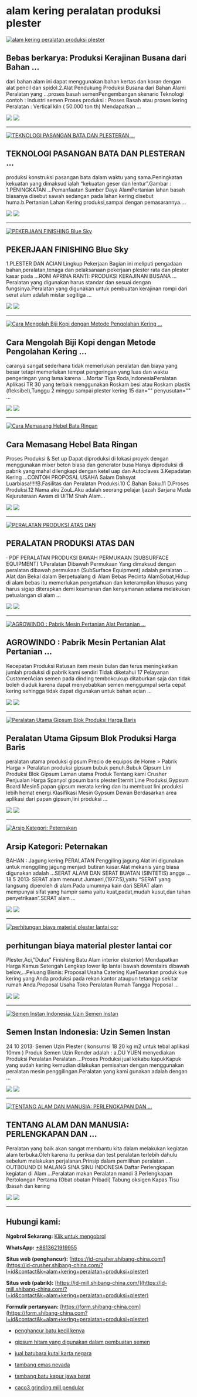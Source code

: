 # alam kering peralatan produksi plester

<a href="https://swt.shibang-china.com/?l=id&img&k=alam+kering+peralatan+produksi+plester" target="_blank">![alam kering peralatan produksi plester](http://static.shibang-china.com/all-800x300/1514.jpg)</a>

## Bebas berkarya: Produksi Kerajinan Busana dari Bahan …
dari bahan alam ini dapat menggunakan bahan kertas dan koran dengan alat pencil dan spidol.2.Alat Pendukung Produksi Busana dari Bahan Alami Peralatan yang …proses basah semenPengembangan skenario Teknologi contoh : Industri semen Proses produksi : Proses Basah atau proses kering Peralatan : Vertical kiln ( 50.000 ton th) Mendapatkan …


<a href="https://whatsapp.shibangsoft.com/WhatsApp.php" target="_blank" title="WhatsApp">![](http://static.shibang-china.com/icon/whatsapp.png)</a> <a href="https://swt.shibang-china.com/?l=id&icon&k=alam+kering+peralatan+produksi+plester" target="_blank">![](http://static.shibang-china.com/icon/chat-id.png)</a>

---

<a href="https://swt.shibang-china.com/?l=id&img&k=alam+kering+peralatan+produksi+plester" target="_blank">![TEKNOLOGI PASANGAN BATA DAN PLESTERAN …](http://static.shibang-china.com/all-800x300/918.jpg)</a>

## TEKNOLOGI PASANGAN BATA DAN PLESTERAN …
produksi konstruksi pasangan bata dalam waktu yang sama.Peningkatan kekuatan yang dimaksud ialah “kekuatan geser dan lentur”.Gambar : 1.PENINGKATAN …Pemanfaatan Sumber Daya AlamPertanian lahan basah biasanya disebut sawah sedangan pada lahan kering disebut huma.b.Pertanian Lahan Kering produksi,sampai dengan pemasarannya.…


<a href="https://whatsapp.shibangsoft.com/WhatsApp.php" target="_blank" title="WhatsApp">![](http://static.shibang-china.com/icon/whatsapp.png)</a> <a href="https://swt.shibang-china.com/?l=id&icon&k=alam+kering+peralatan+produksi+plester" target="_blank">![](http://static.shibang-china.com/icon/chat-id.png)</a>

---

<a href="https://swt.shibang-china.com/?l=id&img&k=alam+kering+peralatan+produksi+plester" target="_blank">![PEKERJAAN FINISHING Blue Sky](http://static.shibang-china.com/all-800x300/530.jpg)</a>

## PEKERJAAN FINISHING Blue Sky
1.PLESTER DAN ACIAN Lingkup Pekerjaan Bagian ini meliputi pengadaan bahan,peralatan,tenaga dan pelaksanaan pekerjaan plester rata dan plester kasar pada …RONI APRINA RANTI: PRODUKSI KERAJINAN BUSANA …Peralatan yang digunakan harus standar dan sesuai dengan fungsinya.Peralatan yang digunakan untuk pembuatan kerajinan rompi dari serat alam adalah mistar segitiga …


<a href="https://whatsapp.shibangsoft.com/WhatsApp.php" target="_blank" title="WhatsApp">![](http://static.shibang-china.com/icon/whatsapp.png)</a> <a href="https://swt.shibang-china.com/?l=id&icon&k=alam+kering+peralatan+produksi+plester" target="_blank">![](http://static.shibang-china.com/icon/chat-id.png)</a>

---

<a href="https://swt.shibang-china.com/?l=id&img&k=alam+kering+peralatan+produksi+plester" target="_blank">![Cara Mengolah Biji Kopi dengan Metode Pengolahan Kering …](http://static.shibang-china.com/all-800x300/1396.jpg)</a>

## Cara Mengolah Biji Kopi dengan Metode Pengolahan Kering …
caranya sangat sederhana tidak memerlukan peralatan dan biaya yang besar tetapi memerlukan tempat pengeringan yang luas dan waktu pengeringan yang lama karena …Mortar Tiga Roda,IndonesiaPeralatan Aplikasi TR 30 yang terbaik menggunakan Roskam besi atau Roskam plastik (fleksibel),Tunggu 2 minggu sampai plester kering 15 dan="" penyusutan="" …


<a href="https://whatsapp.shibangsoft.com/WhatsApp.php" target="_blank" title="WhatsApp">![](http://static.shibang-china.com/icon/whatsapp.png)</a> <a href="https://swt.shibang-china.com/?l=id&icon&k=alam+kering+peralatan+produksi+plester" target="_blank">![](http://static.shibang-china.com/icon/chat-id.png)</a>

---

<a href="https://swt.shibang-china.com/?l=id&img&k=alam+kering+peralatan+produksi+plester" target="_blank">![Cara Memasang Hebel Bata Ringan](http://static.shibang-china.com/all-800x300/1032.jpg)</a>

## Cara Memasang Hebel Bata Ringan
Proses Produksi & Set up Dapat diproduksi di lokasi proyek dengan menggunakan mixer beton biasa dan generator busa Hanya diproduksi di pabrik yang mahal dilengkapi dengan ketel uap dan Autoclaves 3.Kepadatan Kering …CONTOH PROPOSAL USAHA Salam Dahsyat Luarbiasa!!!!!B.Fasilitas dan Peralatan Produksi.10 C.Bahan Baku.11 D.Proses Produksi.12 Nama aku ZouL.Aku adalah seorang pelajar Ijazah Sarjana Muda Kejuruteraan Awam di UiTM Shah Alam…


<a href="https://whatsapp.shibangsoft.com/WhatsApp.php" target="_blank" title="WhatsApp">![](http://static.shibang-china.com/icon/whatsapp.png)</a> <a href="https://swt.shibang-china.com/?l=id&icon&k=alam+kering+peralatan+produksi+plester" target="_blank">![](http://static.shibang-china.com/icon/chat-id.png)</a>

---

<a href="https://swt.shibang-china.com/?l=id&img&k=alam+kering+peralatan+produksi+plester" target="_blank">![PERALATAN PRODUKSI ATAS DAN](http://static.shibang-china.com/all-800x300/295.jpg)</a>

## PERALATAN PRODUKSI ATAS DAN
· PDF PERALATAN PRODUKSI BAWAH PERMUKAAN (SUBSURFACE EQUIPMENT) 1.Peralatan Dibawah Permukaan Yang dimaksud dengan peralatan dibawah permukaan (SubSurface Equipment) adalah peralatan …Alat dan Bekal dalam Berpetualang di Alam Bebas Pecinta AlamSobat,Hidup di alam bebas itu memerlukan pengetahuan dan keterampilan khusus yang harus sigap diterapkan demi keamanan dan kenyamanan selama melakukan petualangan di alam …


<a href="https://whatsapp.shibangsoft.com/WhatsApp.php" target="_blank" title="WhatsApp">![](http://static.shibang-china.com/icon/whatsapp.png)</a> <a href="https://swt.shibang-china.com/?l=id&icon&k=alam+kering+peralatan+produksi+plester" target="_blank">![](http://static.shibang-china.com/icon/chat-id.png)</a>

---

<a href="https://swt.shibang-china.com/?l=id&img&k=alam+kering+peralatan+produksi+plester" target="_blank">![AGROWINDO : Pabrik Mesin Pertanian Alat Pertanian …](http://static.shibang-china.com/all-800x300/1047.jpg)</a>

## AGROWINDO : Pabrik Mesin Pertanian Alat Pertanian …
Kecepatan Produksi Ratusan item mesin bulan dan terus meningkatkan jumlah produksi di pabrik kami sendiri Tidak diketahui 17 Pelayanan CustomerAcian semen pada dinding tembokcukup ditaburkan saja dan tidak boleh diaduk karena dapat menyebabkan semen menggumpal serta cepat kering sehingga tidak dapat digunakan untuk bahan acian …


<a href="https://whatsapp.shibangsoft.com/WhatsApp.php" target="_blank" title="WhatsApp">![](http://static.shibang-china.com/icon/whatsapp.png)</a> <a href="https://swt.shibang-china.com/?l=id&icon&k=alam+kering+peralatan+produksi+plester" target="_blank">![](http://static.shibang-china.com/icon/chat-id.png)</a>

---

<a href="https://swt.shibang-china.com/?l=id&img&k=alam+kering+peralatan+produksi+plester" target="_blank">![Peralatan Utama Gipsum Blok Produksi Harga Baris](http://static.shibang-china.com/all-800x300/1215.jpg)</a>

## Peralatan Utama Gipsum Blok Produksi Harga Baris
peralatan utama produksi gipsum Precio de equipos de Home > Pabrik Harga > Peralatan produksi gipsum bubuk penuh.Bubuk Gipsum Lini Produksi Blok Gipsum Laman utama Produk Tentang kami Crusher Penjualan Harga Spanyol gipsum baris plesterEternit Line Produksi,Gypsum Board Mesin5.papan gipsum merata kering dan itu membuat lini produksi lebih hemat energi.Klasifikasi Mesin Gypsum Dewan Berdasarkan area aplikasi dari papan gipsum,lini produksi …


<a href="https://whatsapp.shibangsoft.com/WhatsApp.php" target="_blank" title="WhatsApp">![](http://static.shibang-china.com/icon/whatsapp.png)</a> <a href="https://swt.shibang-china.com/?l=id&icon&k=alam+kering+peralatan+produksi+plester" target="_blank">![](http://static.shibang-china.com/icon/chat-id.png)</a>

---

<a href="https://swt.shibang-china.com/?l=id&img&k=alam+kering+peralatan+produksi+plester" target="_blank">![Arsip Kategori: Peternakan](http://static.shibang-china.com/all-800x300/33.jpg)</a>

## Arsip Kategori: Peternakan
BAHAN : Jagung kering PERALATAN Penggiling jagung.Alat ini digunakan untuk menggiling jagung menjadi butiran kasar.Alat mekanis yang biasa digunakan adalah …SERAT ALAMI DAN SERAT BUATAN (SINTETIS) angga …18 5 2013· SERAT alam menurut Jumaeri,(1977:5),yaitu “SERAT yang langsung diperoleh di alam.Pada umumnya kain dari SERAT alam mempunyai sifat yang hampir sama yaitu kuat,padat,mudah kusut,dan tahan penyetrikaan”.SERAT alam …


<a href="https://whatsapp.shibangsoft.com/WhatsApp.php" target="_blank" title="WhatsApp">![](http://static.shibang-china.com/icon/whatsapp.png)</a> <a href="https://swt.shibang-china.com/?l=id&icon&k=alam+kering+peralatan+produksi+plester" target="_blank">![](http://static.shibang-china.com/icon/chat-id.png)</a>

---

<a href="https://swt.shibang-china.com/?l=id&img&k=alam+kering+peralatan+produksi+plester" target="_blank">![perhitungan biaya material plester lantai cor](http://static.shibang-china.com/all-800x300/405.jpg)</a>

## perhitungan biaya material plester lantai cor
Plester,Aci,"Dulux" Finishing Batu Alam interior eksterior) Mendapatkan Harga Kamus Setengah Lengkap lower lip lantai bawah downstairs dibawah below,…Peluang Bisnis: Proposal Usaha Catering KueTawarkan produk kue kering yang Anda produksi pada rekan kantor ataupun tetangga sekitar rumah Anda.Proposal Usaha Toko Peralatan Rumah Tangga Proposal …


<a href="https://whatsapp.shibangsoft.com/WhatsApp.php" target="_blank" title="WhatsApp">![](http://static.shibang-china.com/icon/whatsapp.png)</a> <a href="https://swt.shibang-china.com/?l=id&icon&k=alam+kering+peralatan+produksi+plester" target="_blank">![](http://static.shibang-china.com/icon/chat-id.png)</a>

---

<a href="https://swt.shibang-china.com/?l=id&img&k=alam+kering+peralatan+produksi+plester" target="_blank">![Semen Instan Indonesia: Uzin Semen Instan](http://static.shibang-china.com/all-800x300/909.jpg)</a>

## Semen Instan Indonesia: Uzin Semen Instan
24 10 2013· Semen Uzin Plester ( konsumsi 18 20 kg m2 untuk tebal aplikasi 10mm ) Produk Semen Uzin Render adalah : a.DU YUEN menyediakan Produksi Peralatan Peralatan …Proses Produksi jual kekabu kapukKapuk yang sudah kering kemudian dilakukan pemisahan dengan menggunakan peralatan mesin penggilingan.Peralatan yang kami gunakan adalah dengan …


<a href="https://whatsapp.shibangsoft.com/WhatsApp.php" target="_blank" title="WhatsApp">![](http://static.shibang-china.com/icon/whatsapp.png)</a> <a href="https://swt.shibang-china.com/?l=id&icon&k=alam+kering+peralatan+produksi+plester" target="_blank">![](http://static.shibang-china.com/icon/chat-id.png)</a>

---

<a href="https://swt.shibang-china.com/?l=id&img&k=alam+kering+peralatan+produksi+plester" target="_blank">![TENTANG ALAM DAN MANUSIA: PERLENGKAPAN DAN …](http://static.shibang-china.com/all-800x300/392.jpg)</a>

## TENTANG ALAM DAN MANUSIA: PERLENGKAPAN DAN …
Peralatan yang baik akan sangat membantu kita dalam melakukan kegiatan alam terbuka.Oleh karena itu periksa dan test peralatan terlebih dahulu sebelum melakukan perjalanan.Prinsip dalam pemilihan peralatan …OUTBOUND DI MALANG SINA SINU INDONESIA Daftar Perlengkapan kegiatan di Alam …Peralatan makan Peralatan mandi 3.Perlengkapan Pertolongan Pertama (Obat obatan Pribadi) Tabung oksigen Kapas Tisu (basah dan kering


<a href="https://whatsapp.shibangsoft.com/WhatsApp.php" target="_blank" title="WhatsApp">![](http://static.shibang-china.com/icon/whatsapp.png)</a> <a href="https://swt.shibang-china.com/?l=id&icon&k=alam+kering+peralatan+produksi+plester" target="_blank">![](http://static.shibang-china.com/icon/chat-id.png)</a>

---
## Hubungi kami:

**Ngobrol Sekarang:** [Klik untuk mengobrol](https://swt.shibang-china.com?l=id&contact&k=alam+kering+peralatan+produksi+plester)

**WhatsApp:**  [+8613621919955](https://whatsapp.shibangsoft.com/WhatsApp.php)

**Situs web (penghancur):** [https://id-crusher.shibang-china.com/](https://id-crusher.shibang-china.com/?l=id&contact&k=alam+kering+peralatan+produksi+plester)

**Situs web (pabrik):** [https://id-mill.shibang-china.com/](https://id-mill.shibang-china.com/?l=id&contact&k=alam+kering+peralatan+produksi+plester)

**Formulir pertanyaan:** [https://form.shibang-china.com](https://form.shibang-china.com?l=id&contact&k=alam+kering+peralatan+produksi+plester)

* [penghancur batu kecil kenya](../25/penghancur%20batu%20kecil%20kenya.md)

* [gipsum hitam yang digunakan dalam pembuatan semen](../20/gipsum%20hitam%20yang%20digunakan%20dalam%20pembuatan%20semen.md)

* [jual batubara kutai karta negara](../26/jual%20batubara%20kutai%20karta%20negara.md)

* [tambang emas nevada](../22/tambang%20emas%20nevada.md)

* [tambang batu kapur jawa barat](../28/tambang%20batu%20kapur%20jawa%20barat.md)

* [caco3 grinding mill pendular](../23/caco3%20grinding%20mill%20pendular.md)